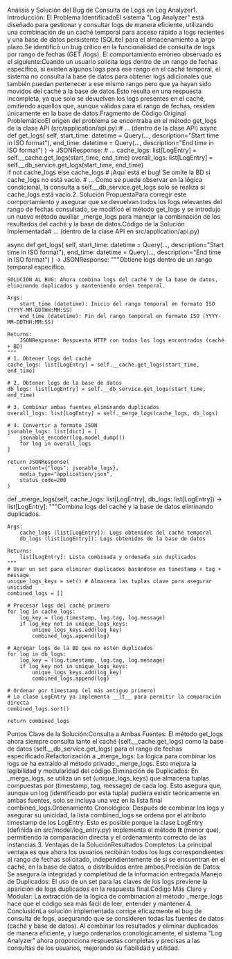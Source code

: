 Análisis y Solución del Bug de Consulta de Logs en Log Analyzer1. Introducción: El Problema IdentificadoEl sistema "Log Analyzer" está diseñado para gestionar y consultar logs de manera eficiente, utilizando una combinación de un caché temporal para acceso rápido a logs recientes y una base de datos persistente (SQLite) para el almacenamiento a largo plazo.Se identificó un bug crítico en la funcionalidad de consulta de logs por rango de fechas (GET /logs). El comportamiento erróneo observado es el siguiente:Cuando un usuario solicita logs dentro de un rango de fechas específico, si existen algunos logs para ese rango en el caché temporal, el sistema no consulta la base de datos para obtener logs adicionales que también puedan pertenecer a ese mismo rango pero que ya hayan sido movidos del caché a la base de datos.Esto resulta en una respuesta incompleta, ya que solo se devuelven los logs presentes en el caché, omitiendo aquellos que, aunque válidos para el rango de fechas, residen únicamente en la base de datos.Fragmento de Código Original ProblemáticoEl origen del problema se encontraba en el método get_logs de la clase API (src/application/api.py):# ... (dentro de la clase API)
async def get_logs(
    self, 
    start_time: datetime = Query(..., description="Start time in ISO format"), 
    end_time: datetime = Query(..., description="End time in ISO format")
) -> JSONResponse:
    # ...
    cache_logs: list[LogEntry] = self.__cache.get_logs(start_time, end_time)
    overall_logs: list[LogEntry] = self.__db_service.get_logs(start_time, end_time) \
        if not cache_logs else cache_logs  # ¡Aquí está el bug! Se omite la BD si cache_logs no está vacío.
    # ...
Como se puede observar en la lógica condicional, la consulta a self.__db_service.get_logs solo se realiza si cache_logs está vacío.2. Solución PropuestaPara corregir este comportamiento y asegurar que se devuelvan todos los logs relevantes del rango de fechas consultado, se modificó el método get_logs y se introdujo un nuevo método auxiliar _merge_logs para manejar la combinación de los resultados del caché y la base de datos.Código de la Solución Implementada# ... (dentro de la clase API en src/application/api.py)

async def get_logs(
    self, 
    start_time: datetime = Query(..., description="Start time in ISO format"), 
    end_time: datetime = Query(..., description="End time in ISO format")
) -> JSONResponse:
    """Obtiene logs dentro de un rango temporal específico.

    SOLUCIÓN AL BUG: Ahora combina logs del caché Y de la base de datos,
    eliminando duplicados y manteniendo orden temporal.

    Args:
        start_time (datetime): Inicio del rango temporal en formato ISO (YYYY-MM-DDTHH:MM:SS)
        end_time (datetime): Fin del rango temporal en formato ISO (YYYY-MM-DDTHH:MM:SS)

    Returns:
        JSONResponse: Respuesta HTTP con todos los logs encontrados (caché + BD)
    """
    # 1. Obtener logs del caché
    cache_logs: list[LogEntry] = self.__cache.get_logs(start_time, end_time)
    
    # 2. Obtener logs de la base de datos
    db_logs: list[LogEntry] = self.__db_service.get_logs(start_time, end_time)
    
    # 3. Combinar ambas fuentes eliminando duplicados
    overall_logs: list[LogEntry] = self._merge_logs(cache_logs, db_logs)
    
    # 4. Convertir a formato JSON
    jsonable_logs: list[dict] = [
        jsonable_encoder(log.model_dump())
        for log in overall_logs
    ]
    
    return JSONResponse(
        content={"logs": jsonable_logs}, 
        media_type="application/json", 
        status_code=200
    )

def _merge_logs(self, cache_logs: list[LogEntry], db_logs: list[LogEntry]) -> list[LogEntry]:
    """Combina logs del caché y la base de datos eliminando duplicados.
    
    Args:
        cache_logs (list[LogEntry]): Logs obtenidos del caché temporal
        db_logs (list[LogEntry]): Logs obtenidos de la base de datos
        
    Returns:
        list[LogEntry]: Lista combinada y ordenada sin duplicados
    """
    # Usar un set para eliminar duplicados basándose en timestamp + tag + message
    unique_logs_keys = set() # Almacena las tuplas clave para asegurar unicidad
    combined_logs = []
    
    # Procesar logs del caché primero
    for log in cache_logs:
        log_key = (log.timestamp, log.tag, log.message)
        if log_key not in unique_logs_keys:
            unique_logs_keys.add(log_key)
            combined_logs.append(log)
    
    # Agregar logs de la BD que no estén duplicados
    for log in db_logs:
        log_key = (log.timestamp, log.tag, log.message)
        if log_key not in unique_logs_keys:
            unique_logs_keys.add(log_key)
            combined_logs.append(log)
    
    # Ordenar por timestamp (el más antiguo primero)
    # La clase LogEntry ya implementa __lt__ para permitir la comparación directa
    combined_logs.sort() 
    
    return combined_logs
Puntos Clave de la Solución:Consulta a Ambas Fuentes: El método get_logs ahora siempre consulta tanto el caché (self.__cache.get_logs) como la base de datos (self.__db_service.get_logs) para el rango de fechas especificado.Refactorización a _merge_logs: La lógica para combinar los logs se ha extraído al método privado _merge_logs. Esto mejora la legibilidad y modularidad del código.Eliminación de Duplicados: En _merge_logs, se utiliza un set (unique_logs_keys) que almacena tuplas compuestas por (timestamp, tag, message) de cada log. Esto asegura que, aunque un log (identificado por esta tupla) pudiera existir teóricamente en ambas fuentes, solo se incluya una vez en la lista final combined_logs.Ordenamiento Cronológico: Después de combinar los logs y asegurar su unicidad, la lista combined_logs se ordena por el atributo timestamp de los LogEntry. Esto es posible porque la clase LogEntry (definida en src/model/log_entry.py) implementa el método __lt__ (menor que), permitiendo la comparación directa y el ordenamiento correcto de las instancias.3. Ventajas de la SoluciónResultados Completos: La principal ventaja es que ahora los usuarios recibirán todos los logs correspondientes al rango de fechas solicitado, independientemente de si se encuentran en el caché, en la base de datos, o distribuidos entre ambos.Precisión de Datos: Se asegura la integridad y completitud de la información entregada.Manejo de Duplicados: El uso de un set para las claves de los logs previene la aparición de logs duplicados en la respuesta final.Código Más Claro y Modular: La extracción de la lógica de combinación al método _merge_logs hace que el código sea más fácil de leer, entender y mantener.4. ConclusiónLa solución implementada corrige eficazmente el bug de consulta de logs, asegurando que se consideren todas las fuentes de datos (caché y base de datos). Al combinar los resultados y eliminar duplicados de manera eficiente, y luego ordenarlos cronológicamente, el sistema "Log Analyzer" ahora proporciona respuestas completas y precisas a las consultas de los usuarios, mejorando su fiabilidad y utilidad.